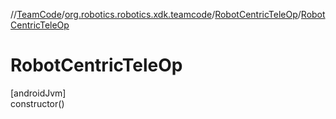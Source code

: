 //[TeamCode](../../../index.md)/[org.robotics.robotics.xdk.teamcode](../index.md)/[RobotCentricTeleOp](index.md)/[RobotCentricTeleOp](-robot-centric-tele-op.md)

# RobotCentricTeleOp

[androidJvm]\
constructor()
